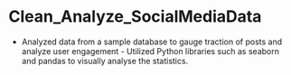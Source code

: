 # Clean_Analyze_SocialMediaData
- Analyzed data from a sample database to gauge traction of posts and analyze user engagement - Utilized Python libraries such as seaborn and pandas to visually analyse the statistics.
